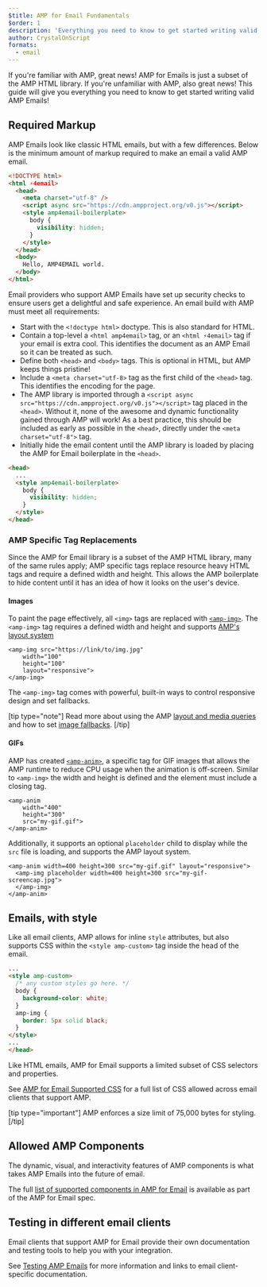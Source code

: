 ```yaml
---
$title: AMP for Email Fundamentals
$order: 1
description: 'Everything you need to know to get started writing valid AMP Emails.'
author: CrystalOnScript
formats:
  - email
---
```


If you're familiar with AMP, great news! AMP for Emails is just a subset of the AMP HTML library. If you're unfamiliar with AMP, also great news! This guide will give you everything you need to know to get started writing valid AMP Emails!

## Required Markup

AMP Emails look like classic HTML emails, but with a few differences. Below is the minimum amount of markup required to make an email a valid AMP email.

```html
<!DOCTYPE html>
<html ⚡4email>
  <head>
    <meta charset="utf-8" />
    <script async src="https://cdn.ampproject.org/v0.js"></script>
    <style amp4email-boilerplate>
      body {
        visibility: hidden;
      }
    </style>
  </head>
  <body>
    Hello, AMP4EMAIL world.
  </body>
</html>
```

Email providers who support AMP Emails have set up security checks to ensure users get a delightful and safe experience. An email build with AMP must meet all requirements:

- Start with the `<!doctype html>` doctype. This is also standard for HTML.
- Contain a top-level a `<html amp4email>` tag, or an `<html ⚡4email>` tag if your email is extra cool. This identifies the document as an AMP Email so it can be treated as such.
- Define both `<head>` and `<body>` tags. This is optional in HTML, but AMP keeps things pristine!
- Include a `<meta charset="utf-8>` tag as the first child of the `<head>` tag. This identifies the encoding for the page.
- The AMP library is imported through a `<script async src="https://cdn.ampproject.org/v0.js"></script>` tag placed in the `<head>`. Without it, none of the awesome and dynamic functionality gained through AMP will work! As a best practice, this should be included as early as possible in the `<head>`, directly under the `<meta charset="utf-8">` tag.
- Initially hide the email content until the AMP library is loaded by placing the AMP for Email boilerplate in the `<head>`.

```html
<head>
  ...
  <style amp4email-boilerplate>
    body {
      visibility: hidden;
    }
  </style>
</head>
```

### AMP Specific Tag Replacements

Since the AMP for Email library is a subset of the AMP HTML library, many of the same rules apply; AMP specific tags replace resource heavy HTML tags and require a defined width and height. This allows the AMP boilerplate to hide content until it has an idea of how it looks on the user's device.

#### Images

To paint the page effectively, all `<img>` tags are replaced with [`<amp-img>`](../../../documentation/components/reference/amp-img.md). The `<amp-img>` tag requires a defined width and height and supports [AMP's layout system](amp-html-layout/index.md)

```
<amp-img src="https://link/to/img.jpg"
    width="100"
    height="100"
    layout="responsive">
</amp-img>
```

The `<amp-img>` tag comes with powerful, built-in ways to control responsive design and set fallbacks.

[tip type="note"]
Read more about using the AMP [layout and media queries](../../../documentation/guides-and-tutorials/develop/style_and_layout/control_layout.md?format=email) and how to set [image fallbacks](../../../documentation/guides-and-tutorials/develop/style_and_layout/placeholders.md).
[/tip]

#### GIFs

AMP has created [`<amp-anim>`](../../../documentation/components/reference/amp-anim.md?format=email), a specific tag for GIF images that allows the AMP runtime to reduce CPU usage when the animation is off-screen. Similar to `<amp-img>` the width and height is defined and the element must include a closing tag.

```
<amp-anim
    width="400"
    height="300"
    src="my-gif.gif">
</amp-anim>
```

Additionally, it supports an optional `placeholder` child to display while the `src` file is loading, and supports the AMP layout system.

```
<amp-anim width=400 height=300 src="my-gif.gif" layout="responsive">
  <amp-img placeholder width=400 height=300 src="my-gif-screencap.jpg">
  </amp-img>
</amp-anim>
```

## Emails, with style <a name="emails-with-style"></a>

Like all email clients, AMP allows for inline `style` attributes, but also supports CSS within the `<style amp-custom>` tag inside the head of the email.

```html
...
<style amp-custom>
  /* any custom styles go here. */
  body {
    background-color: white;
  }
  amp-img {
    border: 5px solid black;
  }
</style>
...
</head>
```

Like HTML emails, AMP for Email supports a limited subset of CSS selectors and properties.

See [AMP for Email Supported CSS](/content/amp-dev/documentation/guides-and-tutorials/learn/email-spec/amp-email-css.md)
for a full list of CSS allowed across email clients that support AMP.

[tip type="important"]
AMP enforces a size limit of 75,000 bytes for styling.
[/tip]

## Allowed AMP Components

The dynamic, visual, and interactivity features of AMP components is what takes AMP Emails into the future of email.

The full [list of supported components in AMP for Email](/content/amp-dev/documentation/guides-and-tutorials/learn/email-spec/amp-email-components.md)
is available as part of the AMP for Email spec.

## Testing in different email clients

Email clients that support AMP for Email provide their own documentation and testing tools to help you with your integration.

See [Testing AMP Emails](/content/amp-dev/documentation/guides-and-tutorials/develop/testing_amp_emails.md)
for more information and links to email client-specific documentation.
